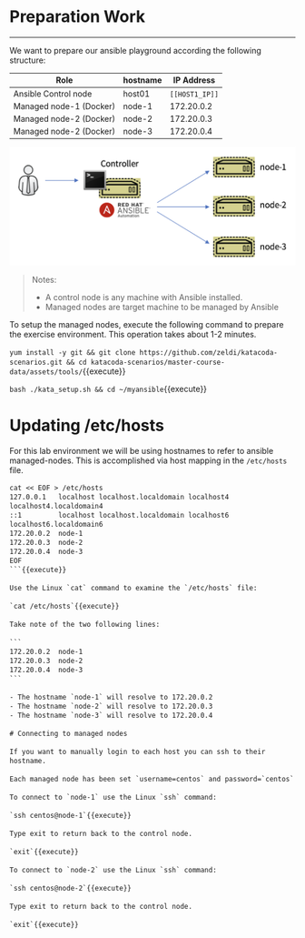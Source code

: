 # Preparation Work

---
We want to prepare our ansible playground according the following structure:

| Role                    | hostname       | IP Address     |
| ------------------------| ---------------| ---------------|
| Ansible Control node    | host01         | `[[HOST1_IP]]` |
| Managed node-1 (Docker) | node-1         | 172.20.0.2 |
| Managed node-2 (Docker) | node-2         | 172.20.0.3 |
| Managed node-2 (Docker) | node-3         | 172.20.0.4 |

![Ansible Architecture](./assets/kata_env.png)

> Notes:
> * A control node is any machine with Ansible installed.
> * Managed nodes are target machine to be managed by Ansible


To setup the managed nodes, execute the following command to prepare the exercise environment. This operation takes about 1-2 minutes.

`yum install -y git && git clone https://github.com/zeldi/katacoda-scenarios.git && cd katacoda-scenarios/master-course-data/assets/tools/`{{execute}}

`bash ./kata_setup.sh && cd ~/myansible`{{execute}}

# Updating /etc/hosts

For this lab environment we will be using hostnames to refer to ansible managed-nodes.  This is accomplished via host mapping in the `/etc/hosts` file.  

````
cat << EOF > /etc/hosts
127.0.0.1   localhost localhost.localdomain localhost4 localhost4.localdomain4
::1         localhost localhost.localdomain localhost6 localhost6.localdomain6
172.20.0.2  node-1
172.20.0.3  node-2
172.20.0.4  node-3
EOF
```{{execute}}

Use the Linux `cat` command to examine the `/etc/hosts` file:

`cat /etc/hosts`{{execute}}

Take note of the two following lines:

```
172.20.0.2  node-1
172.20.0.3  node-2
172.20.0.4  node-3
```

- The hostname `node-1` will resolve to 172.20.0.2
- The hostname `node-2` will resolve to 172.20.0.3
- The hostname `node-3` will resolve to 172.20.0.4

# Connecting to managed nodes

If you want to manually login to each host you can ssh to their hostname.

Each managed node has been set `username=centos` and password=`centos`

To connect to `node-1` use the Linux `ssh` command:

`ssh centos@node-1`{{execute}}

Type exit to return back to the control node.

`exit`{{execute}}

To connect to `node-2` use the Linux `ssh` command:

`ssh centos@node-2`{{execute}}

Type exit to return back to the control node.

`exit`{{execute}}
